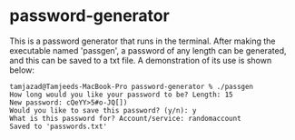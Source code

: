 # password-generator

This is a password generator that runs in the terminal. After making the executable named 'passgen', a password of any length can be generated, and this can be saved to a txt file. A demonstration of its use is shown below:

```
tamjazad@Tamjeeds-MacBook-Pro password-generator % ./passgen
How long would you like your password to be? Length: 15
New password: cQeYY>5#o-JQ[])
Would you like to save this password? (y/n): y
What is this password for? Account/service: randomaccount
Saved to 'passwords.txt'
```

